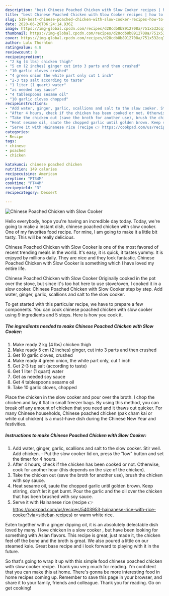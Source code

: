 ```yaml
---
description: "best Chinese Poached Chicken with Slow Cooker recipes | how to keep Chinese Poached Chicken with Slow Cooker"
title: "best Chinese Poached Chicken with Slow Cooker recipes | how to keep Chinese Poached Chicken with Slow Cooker"
slug: 519-best-chinese-poached-chicken-with-slow-cooker-recipes-how-to-keep-chinese-poached-chicken-with-slow-cooker
date: 2020-06-20T06:24:14.936Z
image: https://img-global.cpcdn.com/recipes/d28cdb8b8912708a/751x532cq70/chinese-poached-chicken-with-slow-cooker-recipe-main-photo.jpg
thumbnail: https://img-global.cpcdn.com/recipes/d28cdb8b8912708a/751x532cq70/chinese-poached-chicken-with-slow-cooker-recipe-main-photo.jpg
cover: https://img-global.cpcdn.com/recipes/d28cdb8b8912708a/751x532cq70/chinese-poached-chicken-with-slow-cooker-recipe-main-photo.jpg
author: Lulu Thornton
ratingvalue: 4.8
reviewcount: 8
recipeingredient:
- "2 kg (4 lbs) chicken thigh"
- "5 cm (2 inches) ginger cut into 3 parts and then crushed"
- "10 garlic cloves crushed"
- "4 green onion the white part only cut 1 inch"
- "2-3 tsp salt according to taste"
- "1 liter (1 quart) water"
- "as needed soy sauce"
- "4 tablespoons sesame oil"
- "10 garlic cloves chopped"
recipeinstructions:
- "Add water, ginger, garlic, scallions and salt to the slow cooker. Stir well. Add chicken. Put the slow cooker lid on, press the &#34;low&#34; button and set the timer for 4 hours."
- "After 4 hours, check if the chicken has been cooked or not. Otherwise, cook for another hour (this depends on the size of the chicken)."
- "Take the chicken out (save the broth for another use), brush the chicken with soy sauce."
- "Heat sesame oil, saute the chopped garlic until golden brown. Keep stirring, don&#39;t let it get burnt. Pour the garlic and the oil over the chicken that has been brushed with soy sauce."
- "Serve it with Hainanese rice (recipe 👉 https://cookpad.com/us/recipes/5403953-hainanese-rice-with-rice-cooker?via=sidebar-recipes) or warm white rice."
categories:
- Recipe
tags:
- chinese
- poached
- chicken

katakunci: chinese poached chicken 
nutrition: 149 calories
recipecuisine: American
preptime: "PT34M"
cooktime: "PT44M"
recipeyield: "3"
recipecategory: Dessert

---
```



![Chinese Poached Chicken with Slow Cooker](https://img-global.cpcdn.com/recipes/d28cdb8b8912708a/751x532cq70/chinese-poached-chicken-with-slow-cooker-recipe-main-photo.jpg)

Hello everybody, hope you're having an incredible day today. Today, we're going to make a instant dish, chinese poached chicken with slow cooker. One of my favorites food recipe. For mine, I am going to make it a little bit tasty. This will be really delicious.

Chinese Poached Chicken with Slow Cooker is one of the most favored of recent trending meals in the world. It's easy, it is quick, it tastes yummy. It is enjoyed by millions daily. They are nice and they look fantastic. Chinese Poached Chicken with Slow Cooker is something which I have loved my entire life.

Chinese Poached Chicken with Slow Cooker Originally cooked in the pot over the stove, but since it&#39;s too hot here to use stove/oven, I cooked it in a slow cooker. Chinese Poached Chicken with Slow Cooker step by step. Add water, ginger, garlic, scallions and salt to the slow cooker.


To get started with this particular recipe, we have to prepare a few components. You can cook chinese poached chicken with slow cooker using 9 ingredients and 5 steps. Here is how you cook it.

<!--inarticleads1-->

##### The ingredients needed to make Chinese Poached Chicken with Slow Cooker:

1. Make ready 2 kg (4 lbs) chicken thigh
1. Make ready 5 cm (2 inches) ginger, cut into 3 parts and then crushed
1. Get 10 garlic cloves, crushed
1. Make ready 4 green onion, the white part only, cut 1 inch
1. Get 2-3 tsp salt (according to taste)
1. Get 1 liter (1 quart) water
1. Get as needed soy sauce
1. Get 4 tablespoons sesame oil
1. Take 10 garlic cloves, chopped


Place the chicken in the slow cooker and pour over the broth. I chop the chicken and lay it flat in small freezer bags. By using this method, you can break off any amount of chicken that you need and it thaws out quicker. For many Chinese households, Chinese poached chicken (pak cham kai or white cut chicken) is a must-have dish during the Chinese New Year and festivities. 

<!--inarticleads2-->

##### Instructions to make Chinese Poached Chicken with Slow Cooker:

1. Add water, ginger, garlic, scallions and salt to the slow cooker. Stir well. Add chicken. - Put the slow cooker lid on, press the &#34;low&#34; button and set the timer for 4 hours.
1. After 4 hours, check if the chicken has been cooked or not. Otherwise, cook for another hour (this depends on the size of the chicken).
1. Take the chicken out (save the broth for another use), brush the chicken with soy sauce.
1. Heat sesame oil, saute the chopped garlic until golden brown. Keep stirring, don&#39;t let it get burnt. Pour the garlic and the oil over the chicken that has been brushed with soy sauce.
1. Serve it with Hainanese rice (recipe 👉 https://cookpad.com/us/recipes/5403953-hainanese-rice-with-rice-cooker?via=sidebar-recipes) or warm white rice.


Eaten together with a ginger dipping oil, it is an absolutely delectable dish loved by many. I love chicken in a slow cooker , but have been looking for something with Asian flavors. This recipe is great, just made it, the chicken feel off the bone and the broth is great. We also poured a little on our steamed kale. Great base recipe and i look forward to playing with it in the future. 

So that's going to wrap it up with this simple food chinese poached chicken with slow cooker recipe. Thank you very much for reading. I'm confident that you can make this at home. There's gonna be more interesting food in home recipes coming up. Remember to save this page in your browser, and share it to your family, friends and colleague. Thank you for reading. Go on get cooking!
